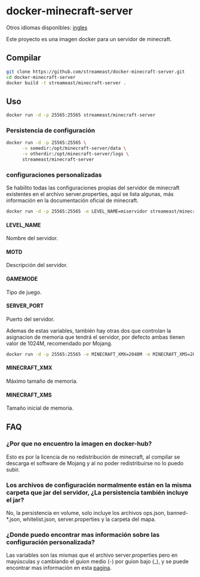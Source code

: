 # docker-minecraft-server

Otros idiomas disponibles: [ingles](https://github.com/streameast/docker-minecraft-server/blob/master/README.md)

Este proyecto es una imagen docker para un servidor de minecraft.

## Compilar

```bash
git clone https://github.com/streameast/docker-minecraft-server.git
cd docker-minecraft-server
docker build -t streameast/minecraft-server .
```

## Uso

```bash
docker run -d -p 25565:25565 streameast/minecraft-server
```

### Persistencia de configuración

```bash
docker run -d -p 25565:25565 \
      -v somedir:/opt/minecraft-server/data \
      -v otherdir:/opt/minecraft-server/logs \
      streameast/minecraft-server
```

### configuraciones personalizadas

Se habilito todas las configuraciones propias del servidor de minecraft existentes
en el archivo server.properties, aquí se lista algunas, más información en la
documentación oficial de minecraft.

```bash
docker run -d -p 25565:25565 -e LEVEL_NAME=miservidor streameast/minecraft-server
```

#### LEVEL_NAME

Nombre del servidor.

#### MOTD

Descripción del servidor.

#### GAMEMODE

Tipo de juego.

#### SERVER_PORT

Puerto del servidor.

Ademas de estas variables, también hay otras dos que controlan la asignacion de
memoria que tendrá el servidor, por defecto ambas tienen valor de 1024M, recomendado
por Mojang.

```bash
docker run -d -p 25565:25565 -e MINECRAFT_XMX=2048M -e MINECRAFT_XMS=2048M streameast/minecraft-server
```

#### MINECRAFT_XMX

Máximo tamaño de memoria.

#### MINECRAFT_XMS

Tamaño inicial de memoria.

## FAQ

### ¿Por que no encuentro la imagen en docker-hub?
Esto es por la licencia de no redistribución de minecraft, al compilar se descarga
el software de Mojang y al no poder redistribuirse no lo puedo subir.

### Los archivos de configuración normalmente están en la misma carpeta que jar del servidor, ¿La persistencia también incluye el jar?
No, la persistencia en volume, solo incluye los archivos ops.json, banned-\*.json, whitelist.json, server.properties y la carpeta del mapa.

### ¿Donde puedo encontrar mas información sobre las configuración personalizada?
Las variables son las mismas que el archivo server.properties pero en mayúsculas y cambiando el guion medio (-) por guion bajo (\_), y se puede encontrar mas información en esta [pagina](https://minecraft-es.gamepedia.com/Server.properties).
